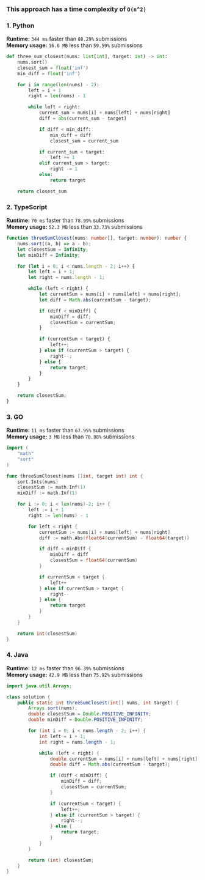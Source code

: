 ### This approach has a time complexity of `O(n^2)`

### 1. Python

**Runtime:** `344 ms` faster than `88.29%` submissions  
**Memory usage:** `16.6 MB` less than `59.59%` submissions  

``` python
def three_sum_closest(nums: list[int], target: int) -> int:
    nums.sort()
    closest_sum = float('inf')
    min_diff = float('inf')

    for i in range(len(nums) - 2):
        left = i + 1
        right = len(nums) - 1

        while left < right:
            current_sum = nums[i] + nums[left] + nums[right]
            diff = abs(current_sum - target)

            if diff < min_diff:
                min_diff = diff
                closest_sum = current_sum

            if current_sum < target:
                left += 1
            elif current_sum > target:
                right -= 1
            else:
                return target

    return closest_sum
```

### 2. TypeScript

**Runtime:** `70 ms` faster than `78.99%` submissions  
**Memory usage:** `52.3 MB` less than `33.73%` submissions  

``` typescript
function threeSumClosest(nums: number[], target: number): number {
    nums.sort((a, b) => a - b);
    let closestSum = Infinity;
    let minDiff = Infinity;

    for (let i = 0; i < nums.length - 2; i++) {
        let left = i + 1;
        let right = nums.length - 1;

        while (left < right) {
            let currentSum = nums[i] + nums[left] + nums[right];
            let diff = Math.abs(currentSum - target);

            if (diff < minDiff) {
                minDiff = diff;
                closestSum = currentSum;
            }

            if (currentSum < target) {
                left++;
            } else if (currentSum > target) {
                right--;
            } else {
                return target;
            }
        }
    }

    return closestSum;
}
```

### 3. GO

**Runtime:** `11 ms` faster than `67.95%` submissions  
**Memory usage:** `3 MB` less than `70.88%` submissions  

``` go
import (
	"math"
	"sort"
)

func threeSumClosest(nums []int, target int) int {
	sort.Ints(nums)
	closestSum := math.Inf(1)
	minDiff := math.Inf(1)

	for i := 0; i < len(nums)-2; i++ {
		left := i + 1
		right := len(nums) - 1

		for left < right {
			currentSum := nums[i] + nums[left] + nums[right]
			diff := math.Abs(float64(currentSum) - float64(target))

			if diff < minDiff {
				minDiff = diff
				closestSum = float64(currentSum)
			}

			if currentSum < target {
				left++
			} else if currentSum > target {
				right--
			} else {
				return target
			}
		}
	}

	return int(closestSum)
}
```

### 4. Java

**Runtime:** `12 ms` faster than `96.39%` submissions  
**Memory usage:** `42.9 MB` less than `75.92%` submissions  

``` java
import java.util.Arrays;

class solution {
    public static int threeSumClosest(int[] nums, int target) {
        Arrays.sort(nums);
        double closestSum = Double.POSITIVE_INFINITY;
        double minDiff = Double.POSITIVE_INFINITY;

        for (int i = 0; i < nums.length - 2; i++) {
            int left = i + 1;
            int right = nums.length - 1;

            while (left < right) {
                double currentSum = nums[i] + nums[left] + nums[right];
                double diff = Math.abs(currentSum - target);

                if (diff < minDiff) {
                    minDiff = diff;
                    closestSum = currentSum;
                }

                if (currentSum < target) {
                    left++;
                } else if (currentSum > target) {
                    right--;
                } else {
                    return target;
                }
            }
        }

        return (int) closestSum;
    }
}
```